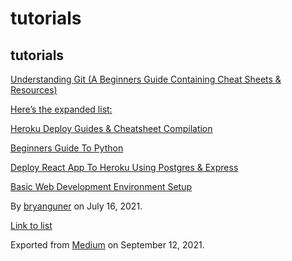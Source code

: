 # tutorials

## tutorials

[Understanding Git (A Beginners Guide Containing Cheat Sheets & Resources)](https://medium.com/p/b50c9c01a107)

[Here’s the expanded list:](https://medium.com/p/f1bbcd632fd0)

[Heroku Deploy Guides & Cheatsheet Compilation](https://medium.com/p/b2897b69ce02)

[Beginners Guide To Python](https://medium.com/p/e5a59b5bb64d)

[Deploy React App To Heroku Using Postgres & Express](https://medium.com/p/70b7ea807986)

[Basic Web Development Environment Setup](https://medium.com/p/9f36c3f15afe)

By <a href="https://medium.com/@bryanguner" class="p-author h-card">bryanguner</a> on July 16, 2021.

[Link to list](https://medium.com/@bryanguner/list/1854f8ccc149)

Exported from [Medium](https://medium.com) on September 12, 2021.
